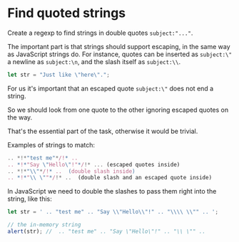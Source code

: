 # Find quoted strings

Create a regexp to find strings in double quotes `subject:"..."`.

The important part is that strings should support escaping, in the same way as JavaScript strings do. For instance, quotes can be inserted as `subject:\"` a newline as `subject:\n`, and the slash itself as `subject:\\`.

```js
let str = "Just like \"here\".";
```

For us it's important that an escaped quote `subject:\"` does not end a string.

So we should look from one quote to the other ignoring escaped quotes on the way.

That's the essential part of the task, otherwise it would be trivial.

Examples of strings to match:
```js
.. *!*"test me"*/!* ..  
.. *!*"Say \"Hello\"!"*/!* ... (escaped quotes inside)
.. *!*"\\"*/!* ..  (double slash inside)
.. *!*"\\ \""*/!* ..  (double slash and an escaped quote inside)
```

In JavaScript we need to double the slashes to pass them right into the string, like this:

```js run
let str = ' .. "test me" .. "Say \\"Hello\\"!" .. "\\\\ \\"" .. ';

// the in-memory string
alert(str); //  .. "test me" .. "Say \"Hello\"!" .. "\\ \"" ..
```
